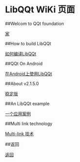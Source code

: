 # LibQQt WiKi 页面  

##Welcom to QQt foundation  

[家](home.md)  

##How to build LibQQt  

[如何编译LibQQt](HowtoBuildLibQQt.md)  

##QQt On Android  

[在Android上使用LibQQt](QQtOnAndroid.md)  

##About v2.1.5.0  

[稳定版](v2.1.5.0-is-stable.md)  

##An LibQQt example  

[一个应用案例](an-example.md)  

##Multi link technology  

[Multi-link 技术](Multi-Link.md)  

##返回  

[返回](../)  

